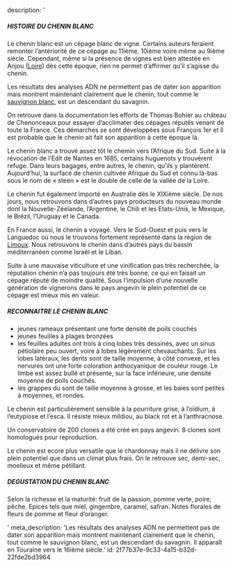 description: '<h5>HISTOIRE DU CHENIN BLANC</h5><p>Le chenin blanc est un cépage blanc de vigne. Certains auteurs feraient remonter l’antériorité de ce cépage au 11ième, 10ième voire même au 9ième siècle. Cependant, même si la présence de vignes est bien attestée en Anjou (<a href="/fr/region/loire">Loire</a>) dès cette époque, rien ne permet d’affirmer qu’il s’agisse du chenin.&nbsp;</p><p>Les résultats des analyses ADN ne permettent pas de dater son apparition mais montrent maintenant clairement que le chenin, tout comme le <a href="/fr/grape/sauvignon-blanc">sauvignon blanc</a>, est un descendant du savagnin.&nbsp;</p><p>On retrouve dans la documentation les efforts de Thomas Bohier au château de Chenonceaux pour essayer d’acclimater des cépages réputés venant de toute la France. Ces démarches se sont développées sous François 1er et il est probable que le chenin ait fait son apparition à cette époque là.</p><p>Le chenin blanc a trouvé assez tôt le chemin vers l’Afrique du Sud. Suite à la révocation de l’Edit de Nantes en 1685, certains huguenots y trouvèrent refuge. Dans leurs bagages, entre autres, le chenin, qu’ils y plantèrent. Aujourd’hui, la surface de chenin cultivée Afrique du Sud et connu là-bas sous le nom de « steen » est le double de celle de la vallée de la Loire.&nbsp;</p><p>Le chenin fut également importé en Australie dès le XIXième siècle. De nos jours, nous retrouvons dans d’autres pays producteurs du nouveau monde dont la Nouvelle-Zéelande, l’Argentine, le Chili et les Etats-Unis, le Mexique, le Brézil, l’Uruguay et le Canada.</p><p>En France aussi, le chenin a voyagé. Vers le Sud-Ouest et puis vers le Languedoc où nous le trouvons fortement représenté dans la région de <a href="/fr/region/limoux">Limoux</a>. Nous retrouvons le chenin dans d’autres pays du bassin méditerranéen comme Israël et le Liban.</p><p>Suite à une mauvaise viticulture et une vinification pas très recherchée, la réputation chenin n’a pas toujours été très bonne, ce qui en faisait un cépage réputé de moindre qualité. Sous l’impulsion d’une nouvelle génération de vignerons dans le pays angevin le plein potentiel de ce cépage est mieux mis en valeur.</p><h5>RECONNAITRE LE CHENIN BLANC</h5><ul><li>jeunes rameaux présentant une forte densité de poils couchés<br></li><li>jeunes feuilles à plages bronzées<br></li><li>les feuilles adultes ont trois à cinq lobes très dessinés, avec un sinus pétiolaire peu ouvert, voire à lobes légèrement chevauchants. Sur les lobes latéraux, les dents sont de taille moyenne, à côté convexe, et les nervures ont une forte coloration anthocyanique de couleur rouge. Le limbe est assez bullé et présente, sur la face inférieure, une densité moyenne de poils couchés.<br></li><li>les grappes du sont de taille moyenne à grosse, et les baies sont petites à moyennes, et rondes.<br></li></ul><p>Le chenin est particulièrement sensible à la pourriture grise, à l’oïdium, à l’eutypiose et l’esca. Il résiste mieux mildiou, au black rot et à l’anthracnose.</p><p>Un conservatoire de 200 clones a été créé en pays angevin. 8 clones sont homologués pour reproduction.</p><p>Le chenin est ecore plus versatile que le chardonnay mais il ne délivre son plein potentiel que dans un climat plus frais. On le retrouve sec, demi-sec, moelleux et même pétillant.</p><h5>DEGUSTATION DU CHENIN BLANC</h5><p>Selon la richesse et la maturité: fruit de la passion, pomme verte, poire, pêche. Epices tels que miel, gingembre, caramel, safran. Notes florales de fleurs de pomme et fleur d’oranger.</p>'
meta_description: 'Les résultats des analyses ADN ne permettent pas de dater son apparition mais montrent maintenant clairement que le chenin, tout comme le sauvignon blanc, est un descendant du savagnin. Il apparaît en Touraine vers le 16ième siècle.'
id: 2f77b37e-9c33-4a15-b32d-22fde2bd3964
